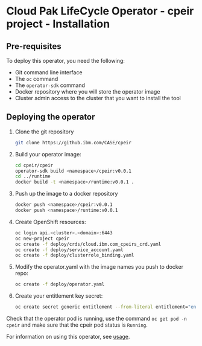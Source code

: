 # Cloud Pak LifeCycle Operator - cpeir project - Installation

## Pre-requisites

To deploy this operator, you need the following:

- Git command line interface
- The `oc` command
- The `operator-sdk` command
- Docker repository where you will store the operator image
- Cluster admin access to the cluster that you want to install the tool

## Deploying the operator

1. Clone the git repository

	```bash
	git clone https://github.ibm.com/CASE/cpeir
	```

2. Build your operator image:

	```bash
	cd cpeir/cpeir
	operator-sdk build <namespace>/cpeir:v0.0.1
	cd ../runtime
	docker build -t <namespace>/runtime:v0.0.1 .
	```

3. Push up the image to a docker repository

	```bash
	docker push <namespace>/cpeir:v0.0.1
	docker push <namespace>/runtime:v0.0.1
	```

4. Create OpenShift resources:

	```bash
	oc login api.<cluster>.<domain>:6443
	oc new-project cpeir
	oc create -f deploy/crds/cloud.ibm.com_cpeirs_crd.yaml
	oc create -f deploy/service_account.yaml
	oc create -f deploy/clusterrole_binding.yaml
	```

4. Modify the operator.yaml with the image names you push to docker repo:

	```bash
	oc create -f deploy/operator.yaml
	```

5. Create your entitlement key secret:

	```bash
	oc create secret generic entitlement --from-literal entitlement="entitlementkey"
	```

Check that the operator pod is running, use the command `oc get pod -n cpeir` and make sure that the cpeir pod status is `Running`.

For information on using this operator, see [usage](usage.md).
